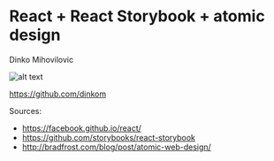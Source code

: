 # React + React Storybook + atomic design

Dinko Mihovilovic

![alt text](https://a248.e.akamai.net/secure.meetupstatic.com/photos/event/b/7/0/2/600_442966850.jpeg)

https://github.com/dinkom

Sources: 
* https://facebook.github.io/react/
* https://github.com/storybooks/react-storybook
* http://bradfrost.com/blog/post/atomic-web-design/
